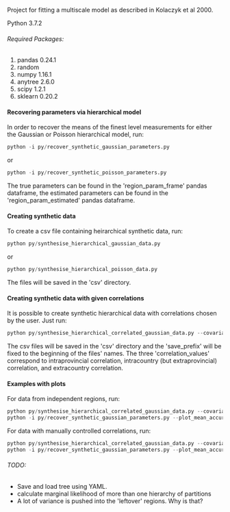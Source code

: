 Project for fitting a multiscale model as described in Kolaczyk et al 2000.

Python 3.7.2

###### Required Packages:

1. pandas 0.24.1
2. random
3. numpy 1.16.1
4. anytree 2.6.0
5. scipy 1.2.1
6. sklearn 0.20.2

#### Recovering parameters via hierarchical model

In order to recover the means of the finest level measurements for either the Gaussian or Poisson hierarchical model, run:
```python
python -i py/recover_synthetic_gaussian_parameters.py
```
or
```python
python -i py/recover_synthetic_poisson_parameters.py
```
The true parameters can be found in the 'region_param_frame' pandas dataframe, the estimated parameters can be found in the  'region_param_estimated' pandas dataframe.

#### Creating synthetic data

To create a csv file containing heirarchical synthetic data, run:
```python
python py/synthesise_hierarchical_gaussian_data.py
```
or
```python
python py/synthesise_hierarchical_poisson_data.py
```

The files will be saved in the 'csv' directory.

#### Creating synthetic data with given correlations

It is possible to create synthetic hierarchical data with correlations chosen by the user. Just run:
```python
python py/synthesise_hierarchical_correlated_gaussian_data.py --covariance_type manual --correlation_values 0.5 0.3 0.1 --save_prefix man_
```
The csv files will be saved in the 'csv' directory and the 'save_prefix' will be fixed to the beginning of the files' names. The three 'correlation_values' correspond to intraprovincial correlation, intracountry (but extraprovincial) correlation, and extracountry correlation.

#### Examples with plots

For data from independent regions, run:
```python
python py/synthesise_hierarchical_correlated_gaussian_data.py --covariance_type independent --save_prefix indy_ --num_samples 1000
python -i py/recover_synthetic_gaussian_parameters.py --plot_mean_accuracy --plot_correlation --plot_variance_accuracy --csv_file_prefix indy_ --num_samples 1000
```
For data with manually controlled correlations, run:
```python
python py/synthesise_hierarchical_correlated_gaussian_data.py --covariance_type manual --correlation_values 0.5 0.3 0.1 --save_prefix man_ --num_samples 1000
python -i py/recover_synthetic_gaussian_parameters.py --plot_mean_accuracy --plot_correlation --plot_variance_accuracy --csv_file_prefix man_ --num_samples 1000
```
###### TODO:
* Save and load tree using YAML.
* calculate marginal likelihood of more than one hierarchy of partitions
* A lot of variance is pushed into the 'leftover' regions. Why is that?

